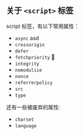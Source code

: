 ## 关于 `<script>` 标签

script 标签，有以下常用属性：

- `async`
	asd
- `crossorigin`
- `defer`
- `fetchpriority`  :closed_book:
- `integrity`
- `nomoduliie`
- `nonce`
- `referrerpolicy`
- `src`
- `type`





还有一些被废弃的属性:

- `charset`
- `language`

